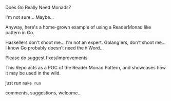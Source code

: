 Does Go Really Need Monads?

I'm not sure... Maybe...

Anyway, here's a home-grown example of using a ReaderMonad like pattern in Go.

Haskellers don't shoot me... I'm not an expert.
Golang'ers, don't shoot me... I know Go probably doesn't need the `M` Word...

Please do suggest fixes/improvements

This Repo acts as a POC of the Reader Monad Pattern, and showcases how it may be used in the wild.

just run
`make run`

comments, suggestions, welcome...
